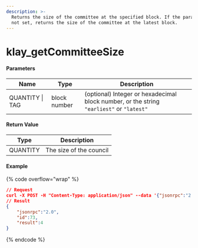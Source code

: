 ```yaml
---
description: >-
  Returns the size of the committee at the specified block. If the parameter is
  not set, returns the size of the committee at the latest block.
---
```


# klay\_getCommitteeSize

#### **Parameters**

| Name            | Type         | Description                                                                               |
| --------------- | ------------ | ----------------------------------------------------------------------------------------- |
| QUANTITY \| TAG | block number | (optional) Integer or hexadecimal block number, or the string `"earliest"` or `"latest"`  |

#### **Return Value**

| Type     | Description             |
| -------- | ----------------------- |
| QUANTITY | The size of the council |

#### Example

{% code overflow="wrap" %}
```json
// Request
curl -X POST -H "Content-Type: application/json" --data '{"jsonrpc":"2.0", "method":"klay_getCommitteeSize", "params":["0x1b4"],"id":73}' http://klaytn.blockpi.network/v1/rpc/your-api-key
// Result
{
    "jsonrpc":"2.0",
    "id":73,
    "result":4
}
```
{% endcode %}
